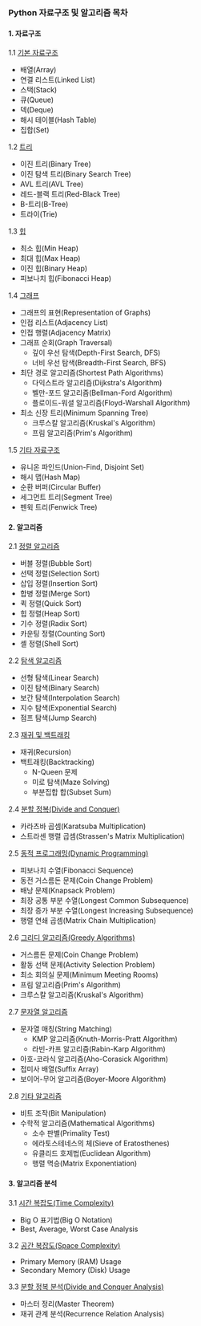 ### Python 자료구조 및 알고리즘 목차

#### 1. 자료구조
1.1 [기본 자료구조](./01_기본자료구조.md)  
   - 배열(Array)  
   - 연결 리스트(Linked List)  
   - 스택(Stack)  
   - 큐(Queue)  
   - 덱(Deque)  
   - 해시 테이블(Hash Table)  
   - 집합(Set)  

1.2 [트리](./02_트리.md)  
   - 이진 트리(Binary Tree)  
   - 이진 탐색 트리(Binary Search Tree)  
   - AVL 트리(AVL Tree)  
   - 레드-블랙 트리(Red-Black Tree)  
   - B-트리(B-Tree)  
   - 트라이(Trie)  

1.3 [힙](./03_힙.md)  
   - 최소 힙(Min Heap)  
   - 최대 힙(Max Heap)  
   - 이진 힙(Binary Heap)  
   - 피보나치 힙(Fibonacci Heap)  

1.4 [그래프](./04_그래프.md)   
   - 그래프의 표현(Representation of Graphs)  
   - 인접 리스트(Adjacency List)  
   - 인접 행렬(Adjacency Matrix)  
   - 그래프 순회(Graph Traversal)   
     - 깊이 우선 탐색(Depth-First Search, DFS)  
     - 너비 우선 탐색(Breadth-First Search, BFS)  
   - 최단 경로 알고리즘(Shortest Path Algorithms)  
     - 다익스트라 알고리즘(Dijkstra's Algorithm)  
     - 벨만-포드 알고리즘(Bellman-Ford Algorithm)  
     - 플로이드-워셜 알고리즘(Floyd-Warshall Algorithm)  
   - 최소 신장 트리(Minimum Spanning Tree)  
     - 크루스칼 알고리즘(Kruskal's Algorithm)  
     - 프림 알고리즘(Prim's Algorithm)  

1.5 [기타 자료구조](./05_기타_자료구조.md)  
   - 유니온 파인드(Union-Find, Disjoint Set)  
   - 해시 맵(Hash Map)  
   - 순환 버퍼(Circular Buffer)  
   - 세그먼트 트리(Segment Tree)  
   - 펜윅 트리(Fenwick Tree)  

#### 2. 알고리즘
2.1 [정렬 알고리즘](./06_정렬_알고리즘.md)  
   - 버블 정렬(Bubble Sort)  
   - 선택 정렬(Selection Sort)  
   - 삽입 정렬(Insertion Sort)   
   - 합병 정렬(Merge Sort)  
   - 퀵 정렬(Quick Sort)  
   - 힙 정렬(Heap Sort)  
   - 기수 정렬(Radix Sort)  
   - 카운팅 정렬(Counting Sort)  
   - 셸 정렬(Shell Sort)  

2.2 [탐색 알고리즘](./07_탐색_알고리즘.md)  
   - 선형 탐색(Linear Search)  
   - 이진 탐색(Binary Search)  
   - 보간 탐색(Interpolation Search)  
   - 지수 탐색(Exponential Search)  
   - 점프 탐색(Jump Search)  

2.3 [재귀 및 백트래킹](./08_재귀_및_백트래킹.md)  
   - 재귀(Recursion)  
   - 백트래킹(Backtracking)  
     - N-Queen 문제  
     - 미로 탐색(Maze Solving)  
     - 부분집합 합(Subset Sum)  

2.4 [분할 정복(Divide and Conquer)](./09_분할_정복.md)  
   - 카라츠바 곱셈(Karatsuba Multiplication)  
   - 스트라센 행렬 곱셈(Strassen's Matrix Multiplication)  

2.5 [동적 프로그래밍(Dynamic Programming)](./10_동적_프로그래밍.md)  
   - 피보나치 수열(Fibonacci Sequence)  
   - 동전 거스름돈 문제(Coin Change Problem)  
   - 배낭 문제(Knapsack Problem)  
   - 최장 공통 부분 수열(Longest Common Subsequence)  
   - 최장 증가 부분 수열(Longest Increasing Subsequence)  
   - 행렬 연쇄 곱셈(Matrix Chain Multiplication)  

2.6 [그리디 알고리즘(Greedy Algorithms)](./11_그리디_알고리즘.md)  
   - 거스름돈 문제(Coin Change Problem)  
   - 활동 선택 문제(Activity Selection Problem)  
   - 최소 회의실 문제(Minimum Meeting Rooms)  
   - 프림 알고리즘(Prim's Algorithm)  
   - 크루스칼 알고리즘(Kruskal's Algorithm)  

2.7 [문자열 알고리즘](./12_문자열_알고리즘.md)  
   - 문자열 매칭(String Matching)  
     - KMP 알고리즘(Knuth-Morris-Pratt Algorithm)  
     - 라빈-카프 알고리즘(Rabin-Karp Algorithm)  
   - 아호-코라식 알고리즘(Aho-Corasick Algorithm)  
   - 접미사 배열(Suffix Array)  
   - 보이어-무어 알고리즘(Boyer-Moore Algorithm)  

2.8 [기타 알고리즘](./13_기타_알고리즘.md)  
   - 비트 조작(Bit Manipulation)  
   - 수학적 알고리즘(Mathematical Algorithms)  
     - 소수 판별(Primality Test)  
     - 에라토스테네스의 체(Sieve of Eratosthenes)  
     - 유클리드 호제법(Euclidean Algorithm)  
     - 행렬 멱승(Matrix Exponentiation)  

#### 3. 알고리즘 분석
3.1 [시간 복잡도(Time Complexity)](./14_시간복잡도.md)  
   - Big O 표기법(Big O Notation)  
   - Best, Average, Worst Case Analysis  

3.2 [공간 복잡도(Space Complexity)](./15_공간_복잡도.md)  
   - Primary Memory (RAM) Usage  
   - Secondary Memory (Disk) Usage  

3.3 [분할 정복 분석(Divide and Conquer Analysis)](./16_분할_정복_분석.md)  
   - 마스터 정리(Master Theorem)  
   - 재귀 관계 분석(Recurrence Relation Analysis)  
